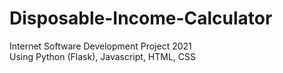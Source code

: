 # Disposable-Income-Calculator
Internet Software Development Project 2021  
Using Python (Flask), Javascript, HTML, CSS
